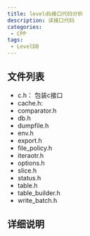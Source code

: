 ```yaml
---
title: leveldb接口代码分析
description: 读接口代码
categories:
 - CPP
tags:
 - LevelDB
---
```


## 文件列表
- c.h： 包装c接口
- cache.h:
- comparator.h
- db.h
- dumpfile.h
- env.h
- export.h
- file_policy.h
- iteraotr.h
- options.h
- slice.h
- status.h
- table.h
- table_builder.h
- write_batch.h

## 详细说明
